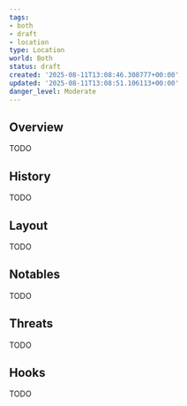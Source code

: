 ```yaml
---
tags:
- both
- draft
- location
type: Location
world: Both
status: draft
created: '2025-08-11T13:08:46.308777+00:00'
updated: '2025-08-11T13:08:51.106113+00:00'
danger_level: Moderate
---
```



## Overview

TODO
## History

TODO
## Layout

TODO
## Notables

TODO
## Threats

TODO
## Hooks

TODO
